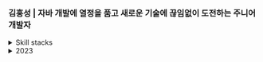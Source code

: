 ### 김홍성 | 자바 개발에 열정을 품고 새로운 기술에 끊임없이 도전하는 주니어 개발자

<details>
<summary>Skill stacks</summary>

#### Language:
- ![Static Badge](https://img.shields.io/badge/Java-1e2429)
- ![Static Badge](https://img.shields.io/badge/Kotlin-717f8a)

#### Back-End:
- ![Static Badge](https://img.shields.io/badge/JPA-212b1d)
- ![Static Badge](https://img.shields.io/badge/Spring%20Boot-a7a7a7)
- ![Static Badge](https://img.shields.io/badge/RESTful%20API-1e2429)
- ![Static Badge](https://img.shields.io/badge/Gradle-717f8a)

#### Database:
- ![Static Badge](https://img.shields.io/badge/MySQL-432333)
- ![Static Badge](https://img.shields.io/badge/OracleDB-212b1d)
- ![Static Badge](https://img.shields.io/badge/MongoDB-212b1d)
#### Expanding Skillset and DevOps:
- ![Static Badge](https://img.shields.io/badge/AWS-a7a7a7) 
- ![Static Badge](https://img.shields.io/badge/GitHub%20Actions-1e2429) 
- ![Static Badge](https://img.shields.io/badge/Docker-717f8a) 
- ![Static Badge](https://img.shields.io/badge/TDD-432333)
</details>

<details>
<summary>2023</summary>

- **Read**
  - [자바 알고리즘 인터뷰 with 코틀린](#)


</details>
